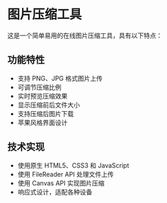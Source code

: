 # 图片压缩工具

这是一个简单易用的在线图片压缩工具，具有以下特点：

## 功能特性
- 支持 PNG、JPG 格式图片上传
- 可调节压缩比例
- 实时预览压缩效果
- 显示压缩前后文件大小
- 支持压缩后图片下载
- 苹果风格界面设计

## 技术实现
- 使用原生 HTML5、CSS3 和 JavaScript
- 使用 FileReader API 处理文件上传
- 使用 Canvas API 实现图片压缩
- 响应式设计，适配各种设备 